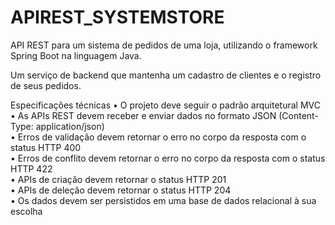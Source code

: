 # APIREST_SYSTEMSTORE
API REST para um sistema de pedidos de uma loja, utilizando o framework Spring Boot na linguagem Java.

Um serviço de backend que mantenha um cadastro de clientes e o registro de seus pedidos.

Especificações técnicas
• O projeto deve seguir o padrão arquitetural MVC  <br>
• As APIs REST devem receber e enviar dados no formato JSON (Content-Type: application/json)  <br>
• Erros de validação devem retornar o erro no corpo da resposta com o status HTTP 400  <br>
• Erros de conflito devem retornar o erro no corpo da resposta com o status HTTP 422  <br>
• APIs de criação devem retornar o status HTTP 201  <br>
• APIs de deleção devem retornar o status HTTP 204  <br>
• Os dados devem ser persistidos em uma base de dados relacional à sua escolha  <br>
